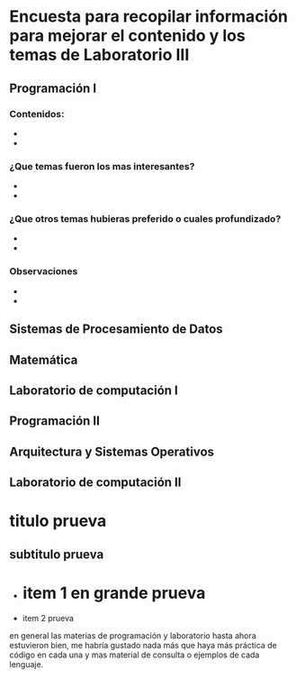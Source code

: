 # Encuesta para recopilar información para mejorar el contenido y los temas de Laboratorio III 
## Programación I 
### Contenidos:
*
*
### ¿Que temas fueron los mas interesantes?
*
*
### ¿Que otros temas hubieras preferido o cuales profundizado?
*
*
### Observaciones 
*
*
## Sistemas de Procesamiento de Datos

## Matemática

## Laboratorio de computación I

## Programación II

## Arquitectura y Sistemas Operativos

## Laboratorio de computación II

# titulo prueva

## subtitulo prueva

* # item 1 en grande prueva
* item 2 prueva

en general las materias de programación y laboratorio hasta ahora estuvieron bien, me habría gustado nada más que haya más práctica de código en cada una y mas material de consulta o ejemplos de cada lenguaje.
